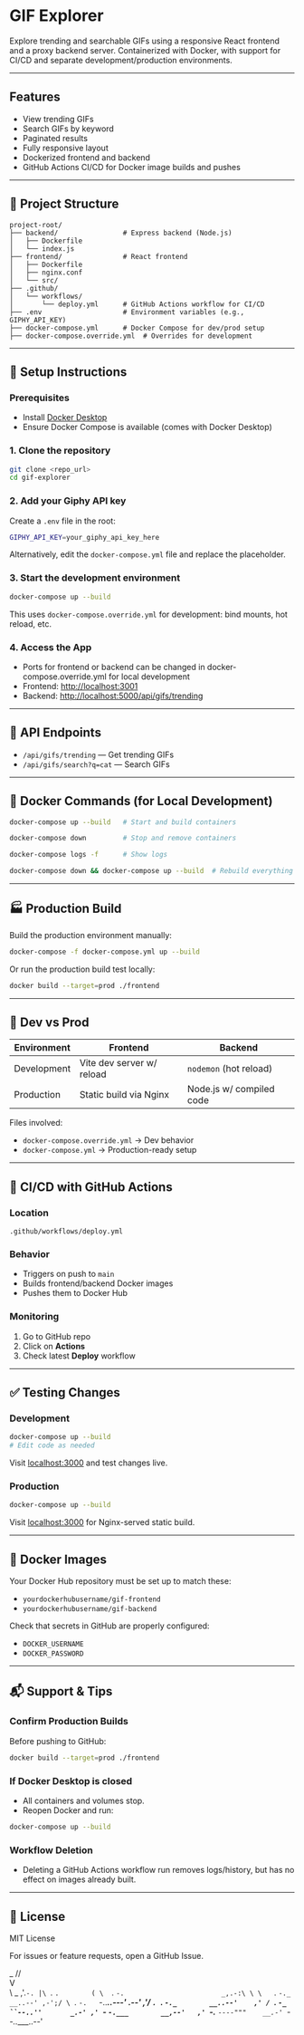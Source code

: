# GIF Explorer

Explore trending and searchable GIFs using a responsive React frontend and a proxy backend server. Containerized with Docker, with support for CI/CD and separate development/production environments.

---

## Features

* View trending GIFs
* Search GIFs by keyword
* Paginated results
* Fully responsive layout
* Dockerized frontend and backend
* GitHub Actions CI/CD for Docker image builds and pushes

---

## 📂 Project Structure

```
project-root/
├── backend/                # Express backend (Node.js)
│   ├── Dockerfile
│   └── index.js
├── frontend/               # React frontend
│   ├── Dockerfile
│   ├── nginx.conf
│   └── src/
├── .github/
│   └── workflows/
│       └── deploy.yml      # GitHub Actions workflow for CI/CD
├── .env                    # Environment variables (e.g., GIPHY_API_KEY)
├── docker-compose.yml      # Docker Compose for dev/prod setup
├── docker-compose.override.yml  # Overrides for development
```

---

## 🔧 Setup Instructions

### Prerequisites

* Install [Docker Desktop](https://www.docker.com/products/docker-desktop/)
* Ensure Docker Compose is available (comes with Docker Desktop)

### 1. Clone the repository

```bash
git clone <repo_url>
cd gif-explorer
```

### 2. Add your Giphy API key

Create a `.env` file in the root:

```bash
GIPHY_API_KEY=your_giphy_api_key_here
```

Alternatively, edit the `docker-compose.yml` file and replace the placeholder.

### 3. Start the development environment

```bash
docker-compose up --build
```

This uses `docker-compose.override.yml` for development: bind mounts, hot reload, etc.

### 4. Access the App

* Ports for frontend or backend can be changed in docker-compose.override.yml for local development
* Frontend: [http://localhost:3001](http://localhost:3001)
* Backend: [http://localhost:5000/api/gifs/trending](http://localhost:5000/api/gifs/trending)

---

## 💠 API Endpoints

* `/api/gifs/trending` — Get trending GIFs
* `/api/gifs/search?q=cat` — Search GIFs

---

## 🐳 Docker Commands (for Local Development)

```bash
docker-compose up --build   # Start and build containers

docker-compose down         # Stop and remove containers

docker-compose logs -f      # Show logs

docker-compose down && docker-compose up --build  # Rebuild everything
```

---

## 🏭 Production Build

Build the production environment manually:

```bash
docker-compose -f docker-compose.yml up --build
```

Or run the production build test locally:

```bash
docker build --target=prod ./frontend
```

---

## 🧪 Dev vs Prod

| Environment | Frontend                  | Backend                  |
| ----------- | ------------------------- | ------------------------ |
| Development | Vite dev server w/ reload | `nodemon` (hot reload)   |
| Production  | Static build via Nginx    | Node.js w/ compiled code |

Files involved:

* `docker-compose.override.yml` → Dev behavior
* `docker-compose.yml` → Production-ready setup

---

## 🚀 CI/CD with GitHub Actions

### Location

`.github/workflows/deploy.yml`

### Behavior

* Triggers on push to `main`
* Builds frontend/backend Docker images
* Pushes them to Docker Hub

### Monitoring

1. Go to GitHub repo
2. Click on **Actions**
3. Check latest **Deploy** workflow

---

## ✅ Testing Changes

### Development

```bash
docker-compose up --build
# Edit code as needed
```

Visit [localhost:3000](http://localhost:3000) and test changes live.

### Production

```bash
docker-compose up --build
```

Visit [localhost:3000](http://localhost:3000) for Nginx-served static build.

---

## 📆 Docker Images

Your Docker Hub repository must be set up to match these:

* `yourdockerhubusername/gif-frontend`
* `yourdockerhubusername/gif-backend`

Check that secrets in GitHub are properly configured:

* `DOCKER_USERNAME`
* `DOCKER_PASSWORD`

---

## 📬 Support & Tips

### Confirm Production Builds

Before pushing to GitHub:

```bash
docker build --target=prod ./frontend
```

### If Docker Desktop is closed

* All containers and volumes stop.
* Reopen Docker and run:

```bash
docker-compose up --build
```

### Workflow Deletion

* Deleting a GitHub Actions workflow run removes logs/history, but has no effect on images already built.

---

## 📝 License

MIT License

For issues or feature requests, open a GitHub Issue.

 _
//\
V  \
 \  \_
  \,'.`-.
   |\ `. `.       
   ( \  `. `-.                        _,.-:\
    \ \   `.  `-._             __..--' ,-';/
     \ `.   `-.   `-..___..---'   _.--' ,'/
      `. `.    `-._        __..--'    ,' /
        `. `-_     ``--..''       _.-' ,'
          `-_ `-.___        __,--'   ,'
             `-.__  `----"""    __.-'
                 `--..____..--'
